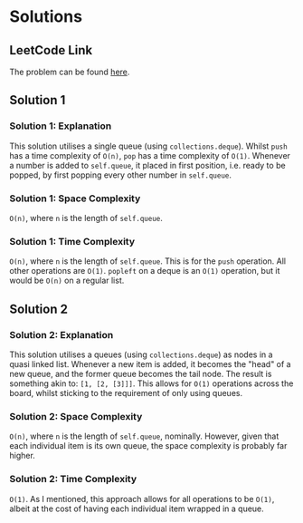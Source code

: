 # Solutions

## LeetCode Link

The problem can be found [here](https://leetcode.com/problems/implement-stack-using-queues/).

## Solution 1

### Solution 1: Explanation

This solution utilises a single queue (using `collections.deque`).
Whilst `push` has a time complexity of `O(n)`, `pop` has a time complexity of
`O(1)`. Whenever a number is added to `self.queue`, it placed in first position,
i.e. ready to be popped, by first popping every other number in `self.queue`.

### Solution 1: Space Complexity

`O(n)`, where `n` is the length of `self.queue`.

### Solution 1: Time Complexity

`O(n)`, where `n` is the length of `self.queue`. This is for the `push` operation.
All other operations are `O(1)`. `popleft` on a deque is an `O(1)` operation,
but it would be `O(n)` on a regular list.

## Solution 2

### Solution 2: Explanation

This solution utilises a queues (using `collections.deque`) as nodes in a
quasi linked list. Whenever a new item is added, it becomes the "head" of a
new queue, and the former queue becomes the tail node. The result is something
akin to: `[1, [2, [3]]]`. This allows for `O(1)` operations across the board,
whilst sticking to the requirement of only using queues.

### Solution 2: Space Complexity

`O(n)`, where `n` is the length of `self.queue`, nominally. However, given
that each individual item is its own queue, the space complexity is probably
far higher.

### Solution 2: Time Complexity

`O(1)`. As I mentioned, this approach allows for all operations to be
`O(1)`, albeit at the cost of having each individual item wrapped in a queue.
